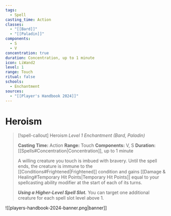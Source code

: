 ```yaml
---
tags:
  - Spell
casting_time: Action
classes:
  - "[[Bard]]"
  - "[[Paladin]]"
components:
  - S
  - V
concentration: true
duration: Concentration, up to 1 minute
icon: LiWand2
level: 1
range: Touch
ritual: false
schools:
  - Enchantment
sources:
  - "[[Player's Handbook 2024]]"
---
```


# Heroism

>[!spell-callout] Heroism
>_Level 1 Enchantment (Bard, Paladin)_
>
>**Casting Time:** Action
>**Range:** Touch
>**Components:** V, S
>**Duration:** [[Spells#Concentration\|Concentration]], up to 1 minute
>
>A willing creature you touch is imbued with bravery. Until the spell ends, the creature is immune to the [[Conditions#Frightened\|Frightened]] condition and gains [[Damage & Healing#Temporary Hit Points\|Temporary Hit Points]] equal to your spellcasting ability modifier at the start of each of its turns.
>
>**_Using a Higher-Level Spell Slot._** You can target one additional creature for each spell slot level above 1.


![[players-handbook-2024-banner.png|banner]]
